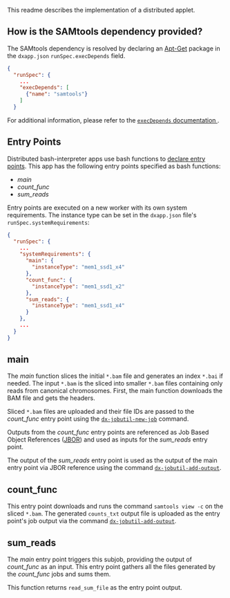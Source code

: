 This readme describes the implementation of a distributed applet.

## How is the SAMtools dependency provided?
The SAMtools dependency is resolved by declaring an [Apt-Get](http://manpages.ubuntu.com/manpages/xenial/man8/apt-get.8.html) package in the `dxapp.json` `runSpec.execDepends` field.
```json
{
  "runSpec": {
    ...
    "execDepends": [
      {"name": "samtools"}
    ]
  }
```
For additional information, please refer to the [`execDepends` documentation ](https://documentation.dnanexus.com/developer/api/running-analyses/io-and-run-specifications#run-specification).

## Entry Points
Distributed bash-interpreter apps use bash functions to [declare entry points](https://wiki.dnanexus.com/Developer-Tutorials/Parallelize-Your-App#Adding-Entry-Points-to-Your-Code). This app has the following entry points specified as bash functions:

* *main* 
* *count_func*
* *sum_reads*

Entry points are executed on a new worker with its own system requirements. The instance type can be set in the `dxapp.json` file's `runSpec.systemRequirements`:
```json
{
  "runSpec": {
    ...
    "systemRequirements": {
      "main": {
        "instanceType": "mem1_ssd1_x4"
      },
      "count_func": {
        "instanceType": "mem1_ssd1_x2"
      },
      "sum_reads": {
        "instanceType": "mem1_ssd1_x4"
      }
    },
    ...
  }
}
```
## main
The *main* function slices the initial `*.bam` file and generates an index `*.bai` if needed. The input `*.bam` is the sliced into smaller `*.bam` files containing only reads from canonical chromosomes. First, the main function downloads the BAM file and gets the headers.
<!-- SECTION: Downloading inputs and get chromosomes list from headers -->

Sliced `*.bam` files are uploaded and their file IDs are passed to the *count_func* entry point using the [`dx-jobutil-new-job`](https://wiki.dnanexus.com/Helpstrings-of-SDK-Command-Line-Utilities#dx-jobutil-new-job) command.
<!-- SECTION: Split bam into multiple chromosomes and send as input to sam_count subjob -->


Outputs from the *count_func* entry points are referenced as Job Based Object References ([JBOR](https://wiki.dnanexus.com/API-Specification-v1.0.0/Job-Input-and-Output#Job-Dependencies)) and used as inputs for the *sum_reads* entry point.
<!-- SECTION: Gather output of count jobs and write to result file -->

The output of the *sum_reads* entry point is used as the output of the main entry point via JBOR reference using the command [`dx-jobutil-add-output`](https://wiki.dnanexus.com/Helpstrings-of-SDK-Command-Line-Utilities#dx-jobutil-add-output).
<!-- Upload chromosome_results.txt from sum_reads subjob as job output -->

## count_func
This entry point downloads and runs the command `samtools view -c` on the sliced `*.bam`. The generated `counts_txt` output file is uploaded as the entry point's job output via the command [`dx-jobutil-add-output`](https://wiki.dnanexus.com/Helpstrings-of-SDK-Command-Line-Utilities#dx-jobutil-add-output).
<!-- FUNCTION: count_func -->

## sum_reads
The *main* entry point triggers this subjob, providing the output of *count_func* as an input. This entry point gathers all the files generated by the *count_func* jobs and sums them.

This function returns `read_sum_file` as the entry point output.
<!-- FUNCTION: sum_reads -->
